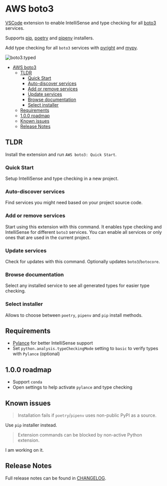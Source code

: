 # AWS boto3

[VSCode](https://code.visualstudio.com/) extension to enable IntelliSense and type checking for all [boto3](https://boto3.amazonaws.com/v1/documentation/api/latest/index.html) services.

Supports [pip](https://pypi.org/project/pip/), [poetry](https://python-poetry.org/) and [pipenv](https://pypi.org/project/pipenv/) installers.

Add type checking for all `boto3` services with [pyright](https://github.com/microsoft/pyright) and [mypy](http://mypy-lang.org/).

![boto3.typed](https://raw.githubusercontent.com/youtype/mypy_boto3_builder/main/logo.png)

- [AWS boto3](#aws-boto3)
  - [TLDR](#tldr)
    - [Quick Start](#quick-start)
    - [Auto-discover services](#auto-discover-services)
    - [Add or remove services](#add-or-remove-services)
    - [Update services](#update-services)
    - [Browse documentation](#browse-documentation)
    - [Select installer](#select-installer)
  - [Requirements](#requirements)
  - [1.0.0 roadmap](#100-roadmap)
  - [Known issues](#known-issues)
  - [Release Notes](#release-notes)

## TLDR

Install the extension and run `AWS boto3: Quick Start`.

### Quick Start

Setup IntelliSense and type checking in a new project.

### Auto-discover services

Find services you might need based on your project source code.

### Add or remove services

Start using this extension with this command.
It enables type checking and IntelliSense for different `boto3` services.
You can enable all services or only ones that are used in the current project.

### Update services

Check for updates with this command.
Optionally updates `boto3`/`botocore`.

### Browse documentation

Select any installed service to see all generated types for easier type checking.

### Select installer

Allows to choose between `poetry`, `pipenv` and `pip` install methods.

## Requirements

- [Pylance](https://marketplace.visualstudio.com/items?itemName=ms-python.vscode-pylance)
  for better IntelliSense support
- Set `python.analysis.typeCheckingMode` setting to `basic` to verify types with `Pylance` (optional)

## 1.0.0 roadmap

- Support `conda`
- Open settings to help activate `pylance` and type checking

## Known issues

> Installation fails if `poetry`/`pipenv` uses non-public PyPI as a source.

Use `pip` installer instead.

> Extension commands can be blocked by non-active Python extension.

I am working on it.

## Release Notes

Full release notes can be found in [CHANGELOG](https://github.com/youtype/boto3-ide/blob/HEAD/CHANGELOG.md).
